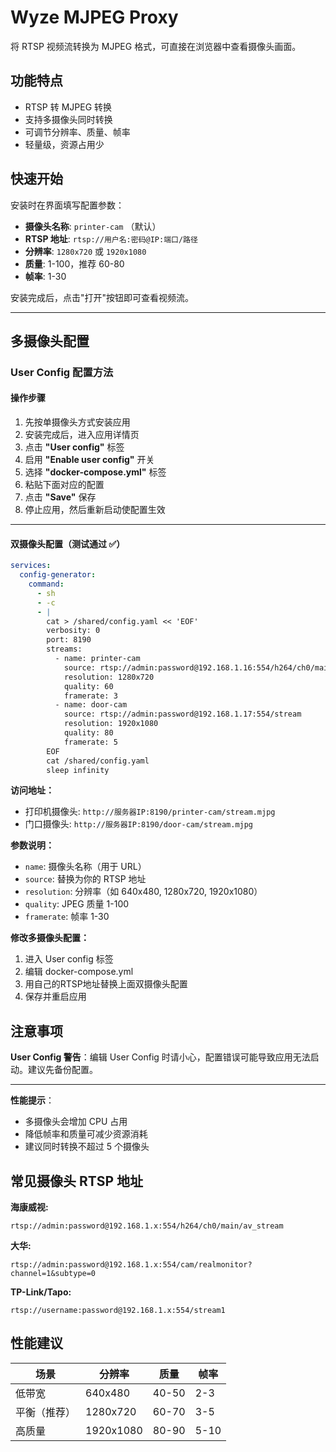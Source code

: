 # Wyze MJPEG Proxy

将 RTSP 视频流转换为 MJPEG 格式，可直接在浏览器中查看摄像头画面。

## 功能特点

- RTSP 转 MJPEG 转换
- 支持多摄像头同时转换
- 可调节分辨率、质量、帧率
- 轻量级，资源占用少

## 快速开始

安装时在界面填写配置参数：
- **摄像头名称**: `printer-cam` （默认）
- **RTSP 地址**: `rtsp://用户名:密码@IP:端口/路径`
- **分辨率**: `1280x720` 或 `1920x1080`
- **质量**: 1-100，推荐 60-80
- **帧率**: 1-30

安装完成后，点击"打开"按钮即可查看视频流。


---


## 多摄像头配置

### User Config 配置方法

#### 操作步骤

1. 先按单摄像头方式安装应用
2. 安装完成后，进入应用详情页
3. 点击 **"User config"** 标签
4. 启用 **"Enable user config"** 开关
5. 选择 **"docker-compose.yml"** 标签
6. 粘贴下面对应的配置
7. 点击 **"Save"** 保存
8. 停止应用，然后重新启动使配置生效

---

#### 双摄像头配置（测试通过 ✅）

```yaml
services:
  config-generator:
    command:
      - sh
      - -c
      - |
        cat > /shared/config.yaml << 'EOF'
        verbosity: 0
        port: 8190
        streams:
          - name: printer-cam
            source: rtsp://admin:password@192.168.1.16:554/h264/ch0/main/av_stream
            resolution: 1280x720
            quality: 60
            framerate: 3
          - name: door-cam
            source: rtsp://admin:password@192.168.1.17:554/stream
            resolution: 1920x1080
            quality: 80
            framerate: 5
        EOF
        cat /shared/config.yaml
        sleep infinity
```

**访问地址：**
- 打印机摄像头: `http://服务器IP:8190/printer-cam/stream.mjpg`
- 门口摄像头: `http://服务器IP:8190/door-cam/stream.mjpg`

**参数说明：**
- `name`: 摄像头名称（用于 URL）
- `source`: 替换为你的 RTSP 地址
- `resolution`: 分辨率（如 640x480, 1280x720, 1920x1080）
- `quality`: JPEG 质量 1-100
- `framerate`: 帧率 1-30


**修改多摄像头配置：**
1. 进入 User config 标签
2. 编辑 docker-compose.yml
3. 用自己的RTSP地址替换上面双摄像头配置
4. 保存并重启应用

## 注意事项

 **User Config 警告**：编辑 User Config 时请小心，配置错误可能导致应用无法启动。建议先备份配置。

---

  **性能提示**：
- 多摄像头会增加 CPU 占用
- 降低帧率和质量可减少资源消耗
- 建议同时转换不超过 5 个摄像头

## 常见摄像头 RTSP 地址

**海康威视:**
```
rtsp://admin:password@192.168.1.x:554/h264/ch0/main/av_stream
```

**大华:**
```
rtsp://admin:password@192.168.1.x:554/cam/realmonitor?channel=1&subtype=0
```

**TP-Link/Tapo:**
```
rtsp://username:password@192.168.1.x:554/stream1
```

## 性能建议

| 场景 | 分辨率 | 质量 | 帧率 |
|------|--------|------|------|
| 低带宽 | 640x480 | 40-50 | 2-3 |
| 平衡（推荐） | 1280x720 | 60-70 | 3-5 |
| 高质量 | 1920x1080 | 80-90 | 5-10 |
